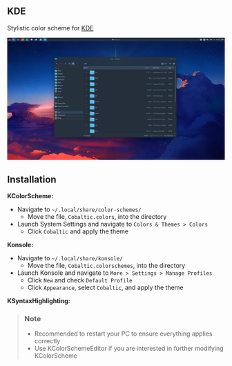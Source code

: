 
## KDE

Stylistic color scheme for [KDE](https://kde.org/)

![](../assets/kde.png)

## Installation

**KColorScheme:**
- Navigate to `~/.local/share/color-schemes/`
    - Move the file, `Cobaltic.colors`, into the directory
- Launch System Settings and navigate to `Colors & Themes > Colors`
    - Click `Cobaltic` and apply the theme

**Konsole:**
- Navigate to `~/.local/share/konsole/`
    - Move the file, `Cobaltic.colorschemes`, into the directory
- Launch Konsole and navigate to `More > Settings > Manage Profiles`
    - Click `New` and check `Default Profile`
    - Click `Appearance`, select `Cobaltic`, and apply the theme

**KSyntaxHighlighting:**

> ### Note
> - Recommended to restart your PC to ensure everything applies correctly
> - Use KColorSchemeEditor if you are interested in further modifying KColorScheme
